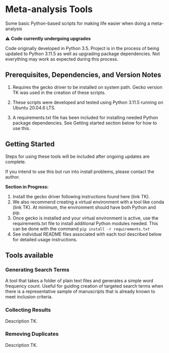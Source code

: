 # Meta-analysis Tools
Some basic Python-based scripts for making life easier when doing a meta-analysis

:warning: **Code currently undergoing upgrades**

Code originally developed in Python 3.5. Project is in the process of being updated to Python 3.11.5 as well as upgrading package dependencies. Not everything may work as expected during this process.

## Prerequisites, Dependencies, and Version Notes
1. Requires the gecko driver to be installed on system path. Gecko version TK was used in the creation of these scripts.

2. These scripts were developed and tested using Python 3.11.5 running on Ubuntu 20.04.6 LTS.

3. A requirements.txt file has been included for installing needed Python package dependencies. See Getting started section below for how to use this.

## Getting Started
Steps for using these tools will be included after ongoing updates are complete.

If you intend to use this but run into install problems,
please contact the author.

**Section in Progress:**
1. Install the gecko driver following instructions found here (link TK).
2. We also recommend creating a virtual environment with a tool like conda (link TK). At minimum, the environment should have both Python and pip.
3. Once gecko is installed and your virtual environment is active, use the requirements.txt file to install additional Python modules needed. This can be done with the command `pip install -r requirements.txt`
4. See individual README files associated with each tool described below for detailed usage instructions.

## Tools available
### **Generating Search Terms**
A tool that takes a folder of plain text files and generates a simple word frequency count. Useful for guiding creation of targeted search terms when there is a representative sample of manuscripts that is already known to meet inclusion criteria.

### Collecting Results
Description TK.

### Removing Duplicates
Description TK.